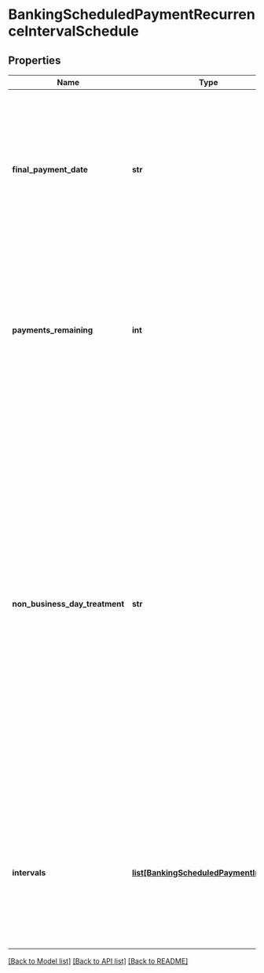 # BankingScheduledPaymentRecurrenceIntervalSchedule

## Properties
Name | Type | Description | Notes
------------ | ------------- | ------------- | -------------
**final_payment_date** | **str** | The limit date after which no more payments should be made using this schedule. If both finalPaymentDate and paymentsRemaining are present then payments will stop according to the most constraining value. If neither field is present the payments will continue indefinitely | [optional] 
**payments_remaining** | **int** | Indicates the number of payments remaining in the schedule. If both finalPaymentDate and paymentsRemaining are present then payments will stop according to the most constraining value, If neither field is present the payments will continue indefinitely | [optional] 
**non_business_day_treatment** | **str** | Enumerated field giving the treatment where a scheduled payment date is not a business day. If absent assumed to be ON.&lt;br/&gt;**AFTER** - If a scheduled payment date is a non-business day the payment will be made on the first business day after the scheduled payment date.&lt;br/&gt;**BEFORE** - If a scheduled payment date is a non-business day the payment will be made on the first business day before the scheduled payment date.&lt;br/&gt;**ON** - If a scheduled payment date is a non-business day the payment will be made on that day regardless.&lt;br/&gt;**ONLY** - Payments only occur on business days. If a scheduled payment date is a non-business day the payment will be ignored | [optional] [default to 'ON']
**intervals** | [**list[BankingScheduledPaymentInterval]**](BankingScheduledPaymentInterval.md) | An array of interval objects defining the payment schedule.  Each entry in the array is additive, in that it adds payments to the overall payment schedule.  If multiple intervals result in a payment on the same day then only one payment will be made. Must have at least one entry | 

[[Back to Model list]](../README.md#documentation-for-models) [[Back to API list]](../README.md#documentation-for-api-endpoints) [[Back to README]](../README.md)


